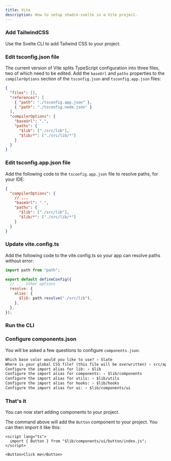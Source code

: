 ```yaml
---
title: Vite
description: How to setup shadcn-svelte in a Vite project.
---
```


<script>
	import * as Alert from "$lib/registry/ui/alert/index.js";
	import Steps from "$lib/components/steps.svelte";
	import PMAddComp from "$lib/components/pm-add-comp.svelte";
	import PMInstall from "$lib/components/pm-install.svelte";
	import PMExecute from "$lib/components/pm-execute.svelte";
</script>

<Steps>

### Add TailwindCSS

Use the Svelte CLI to add Tailwind CSS to your project.

<PMExecute command="sv add tailwindcss" />

### Edit tsconfig.json file

The current version of Vite splits TypeScript configuration into three files, two of which need to be edited.
Add the `baseUrl` and `paths` properties to the `compilerOptions` section of the `tsconfig.json` and
`tsconfig.app.json` files:

```json title="tsconfig.json" {7-13} showLineNumbers
{
  "files": [],
  "references": [
    { "path": "./tsconfig.app.json" },
    { "path": "./tsconfig.node.json" }
  ],
  "compilerOptions": {
    "baseUrl": ".",
    "paths": {
      "$lib": ["./src/lib"],
      "$lib/*": ["./src/lib/*"]
    }
  }
}
```

### Edit tsconfig.app.json file

Add the following code to the `tsconfig.app.json` file to resolve paths, for your IDE:

```json title="tsconfig.app.json" {4-8} showLineNumbers
{
  "compilerOptions": {
    // ...
    "baseUrl": ".",
    "paths": {
      "$lib": ["./src/lib"],
      "$lib/*": ["./src/lib/*"]
    }
  }
}
```

### Update vite.config.ts

Add the following code to the vite.config.ts so your app can resolve paths without error:

```js title="vite.config.ts" {1, 5-9} showLineNumbers
import path from "path";

export default defineConfig({
  // ... other options
  resolve: {
    alias: {
      $lib: path.resolve("./src/lib"),
    },
  },
});
```

### Run the CLI

<PMExecute command="shadcn-svelte@next init" />

### Configure components.json

You will be asked a few questions to configure `components.json`:

```txt showLineNumbers
Which base color would you like to use? › Slate
Where is your global CSS file? (this file will be overwritten) › src/app.css
Configure the import alias for lib: › $lib
Configure the import alias for components: › $lib/components
Configure the import alias for utils: › $lib/utils
Configure the import alias for hooks: › $lib/hooks
Configure the import alias for ui: › $lib/components/ui
```

### That's it

You can now start adding components to your project.

<PMAddComp name="button" />

The command above will add the `Button` component to your project. You can then import it like this:

```svelte {2,5} showLineNumbers
<script lang="ts">
  import { Button } from "$lib/components/ui/button/index.js";
</script>

<Button>Click me</Button>
```

</Steps>
